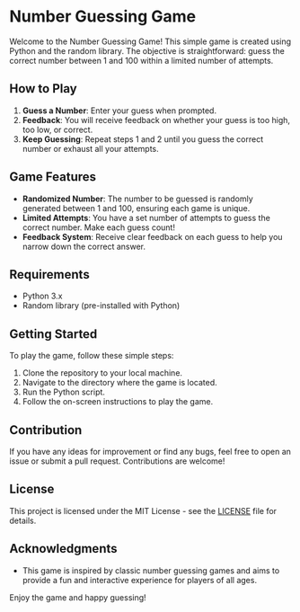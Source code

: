 # Number Guessing Game

Welcome to the Number Guessing Game! This simple game is created using Python and the random library. The objective is straightforward: guess the correct number between 1 and 100 within a limited number of attempts.

## How to Play

1. **Guess a Number**: Enter your guess when prompted.
2. **Feedback**: You will receive feedback on whether your guess is too high, too low, or correct.
3. **Keep Guessing**: Repeat steps 1 and 2 until you guess the correct number or exhaust all your attempts.

## Game Features

- **Randomized Number**: The number to be guessed is randomly generated between 1 and 100, ensuring each game is unique.
- **Limited Attempts**: You have a set number of attempts to guess the correct number. Make each guess count!
- **Feedback System**: Receive clear feedback on each guess to help you narrow down the correct answer.

## Requirements

- Python 3.x
- Random library (pre-installed with Python)

## Getting Started

To play the game, follow these simple steps:

1. Clone the repository to your local machine.
2. Navigate to the directory where the game is located.
3. Run the Python script.
4. Follow the on-screen instructions to play the game.

## Contribution

If you have any ideas for improvement or find any bugs, feel free to open an issue or submit a pull request. Contributions are welcome!

## License

This project is licensed under the MIT License - see the [LICENSE](LICENSE) file for details.

## Acknowledgments

- This game is inspired by classic number guessing games and aims to provide a fun and interactive experience for players of all ages.

Enjoy the game and happy guessing!
